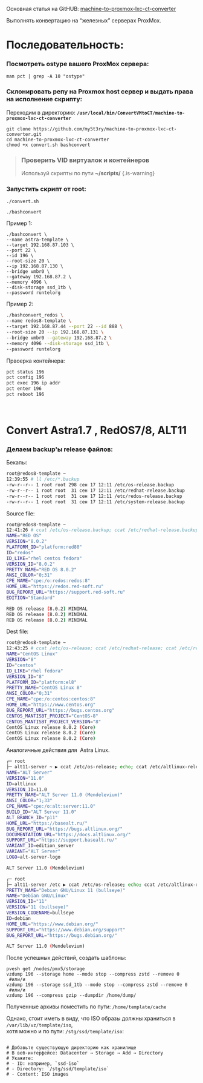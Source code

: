 Основная статья на GitHUB: [machine-to-proxmox-lxc-ct-converter](https://github.com/my5t3ry/machine-to-proxmox-lxc-ct-converter)

Выполнять конвертацию на “железных” серверах ProxMox.
<br/>

# Последовательность:

### Посмотреть ostype вашего ProxMox сервера:
```
man pct | grep -A 10 "ostype"
```

### Склонировать репу на Proxmox host сервер и выдать права на исполнение скрипту:

Переходим в директорию: **`/usr/local/bin/ConvertVMtoCT/machine-to-proxmox-lxc-ct-converter`**
```plaintext
git clone https://github.com/my5t3ry/machine-to-proxmox-lxc-ct-converter.git
cd machine-to-proxmox-lxc-ct-converter
chmod +x convert.sh bashconvert
```

> ### Проверить VID виртуалок и контейнеров 
> Используй скрипты по пути **~/scripts/**
{.is-warning}


### Запустить скрипт от root:
```plaintext
./convert.sh
```
```plaintext
./bashconvert
```

Пример 1:
```plaintext
./bashconvert \
--name astra-template \
--target 192.168.87.103 \
--port 22 \
--id 196 \
--root-size 20 \
--ip 192.168.87.130 \
--bridge vmbr0 \
--gateway 192.168.87.2 \
--memory 4096 \
--disk-storage ssd_1tb \
--password runtelorg
```

Пример 2:
```bash
./bashconvert_redos \
--name redos8-template \
--target 192.168.87.44 --port 22 --id 888 \
--root-size 20 --ip 192.168.87.131 \
--bridge vmbr0 --gateway 192.168.87.2 \
--memory 4096 --disk-storage ssd_1tb \
--password runtelorg
```

Првоерка контейнера:
```bash
pct status 196
pct config 196
pct exec 196 ip addr
pct enter 196
pct reboot 196
```
<br/>


# Convert Astra1.7 , RedOS7/8, ALT11

### Делаем backup'ы release файлов:

Бекапы:
```bash
root@redos8-template ~
12:39:55 # ll /etc/*.backup
-rw-r--r-- 1 root root 298 сен 17 12:11 /etc/os-release.backup
-rw-r--r-- 1 root root  31 сен 17 12:11 /etc/redhat-release.backup
-rw-r--r-- 1 root root  31 сен 17 12:11 /etc/redos-release.backup
-rw-r--r-- 1 root root  31 сен 17 12:11 /etc/system-release.backup
```

Source file:
```bash
root@redos8-template ~
12:41:26 # ccat /etc/os-release.backup; ccat /etc/redhat-release.backup; ccat /etc/redos-release.backup; ccat /etc/system-release.backup
NAME="RED OS"
VERSION="8.0.2"
PLATFORM_ID="platform:red80"
ID="redos"
ID_LIKE="rhel centos fedora"
VERSION_ID="8.0.2"
PRETTY_NAME="RED OS 8.0.2"
ANSI_COLOR="0;31"
CPE_NAME="cpe:/o:redos:redos:8"
HOME_URL="https://redos.red-soft.ru"
BUG_REPORT_URL="https://support.red-soft.ru"
EDITION="Standard"

RED OS release (8.0.2) MINIMAL
RED OS release (8.0.2) MINIMAL
RED OS release (8.0.2) MINIMAL
```

Dest file:
```bash
root@redos8-template ~
12:43:25 # ccat /etc/os-release; ccat /etc/redhat-release; ccat /etc/redos-release; ccat /etc/system-release
NAME="CentOS Linux"
VERSION="8"
ID="centos"
ID_LIKE="rhel fedora"
VERSION_ID="8"
PLATFORM_ID="platform:el8"
PRETTY_NAME="CentOS Linux 8"
ANSI_COLOR="0;31"
CPE_NAME="cpe:/o:centos:centos:8"
HOME_URL="https://www.centos.org"
BUG_REPORT_URL="https://bugs.centos.org"
CENTOS_MANTISBT_PROJECT="CentOS-8"
CENTOS_MANTISBT_PROJECT_VERSION="8"
CentOS Linux release 8.0.2 (Core)
CentOS Linux release 8.0.2 (Core)
CentOS Linux release 8.0.2 (Core)
```

Аналогичные действия для  Astra Linux.
```bash
┌─ root
├─ alt11-server ~ ▶ ccat /etc/os-release; echo; ccat /etc/altlinux-release
NAME="ALT Server"
VERSION="11.0"
ID=altlinux
VERSION_ID=11.0
PRETTY_NAME="ALT Server 11.0 (Mendelevium)"
ANSI_COLOR="1;33"
CPE_NAME="cpe:/o:alt:server:11.0"
BUILD_ID="ALT Server 11.0"
ALT_BRANCH_ID="p11"
HOME_URL="https://basealt.ru/"
BUG_REPORT_URL="https://bugs.altlinux.org/"
DOCUMENTATION_URL="https://docs.altlinux.org/"
SUPPORT_URL="https://support.basealt.ru/"
VARIANT_ID=edition_server
VARIANT="ALT Server"
LOGO=alt-server-logo

ALT Server 11.0 (Mendelevium)

```
```bash
┌─ root
├─ alt11-server /etc ▶ ccat /etc/os-release; echo; ccat /etc/altlinux-release
PRETTY_NAME="Debian GNU/Linux 11 (bullseye)"
NAME="Debian GNU/Linux"
VERSION_ID="11"
VERSION="11 (bullseye)"
VERSION_CODENAME=bullseye
ID=debian
HOME_URL="https://www.debian.org/"
SUPPORT_URL="https://www.debian.org/support"
BUG_REPORT_URL="https://bugs.debian.org/"

ALT Server 11.0 (Mendelevium)
```


После успешных действий, создать шаблоны:
```
pvesh get /nodes/pmx5/storage
vzdump 196 --storage home --mode stop --compress zstd --remove 0
 #или/и
vzdump 196 --storage ssd_1tb --mode stop --compress zstd --remove 0
 #или/и
vzdump 196 --compress gzip --dumpdir /home/dump/
```


Полученные архивы поместить по пути: `/home/template/cache`

Однако, стоит иметь в виду, что ISO образы должны храниться в `/var/lib/vz/template/iso`,   
хотя можно и по пути: `/stg/ssd/template/iso`:

```plaintext

# Добавьте существующую директорию как хранилище
# В веб-интерфейсе: Datacenter → Storage → Add → Directory
# Укажите:
# - ID: например, `ssd-iso`
# - Directory: `/stg/ssd/template/iso`
# - Content: ISO images
```